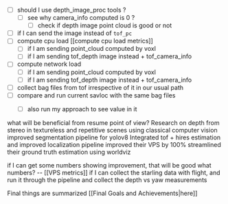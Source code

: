 - [ ] should I use depth_image_proc tools ?
	- [ ] see why camera_info computed is 0 ? 
		- [ ] check if depth image point cloud is good or not 
- [ ] if I can send the image instead of `tof_pc`
- [ ] compute cpu load [[compute cpu load metrics]]
	- [ ] if I am sending point_cloud computed by voxl
	- [ ] if I am sending tof_depth image instead + tof_camera_info
- [ ] compute network load 
	- [ ] if I am sending point_cloud computed by voxl
	- [ ] if I am sending tof_depth image instead + tof_camera_info
- [ ] collect bag files from tof irrespective of it in our usual path
- [ ] compare and run current savloc with the same bag files
	- [ ] also run my approach to see value in it 


what will be beneficial from resume point of view? 
Research on depth from stereo in textureless and repetitive scenes using classical computer vision
improved segmentation pipeline for yolov8 
Integrated tof + hires estimation and improved localization pipeline
improved their VPS by 100% 
streamlined their ground truth estimation using worldviz



if I can get some numbers showing improvement, that will be good 
what numbers? -- [[VPS metrics]]
if I can collect the starling data with flight, and run it through the pipeline and collect the depth vs yaw measurements 


Final things are summarized [[Final Goals and Achievements|here]]
